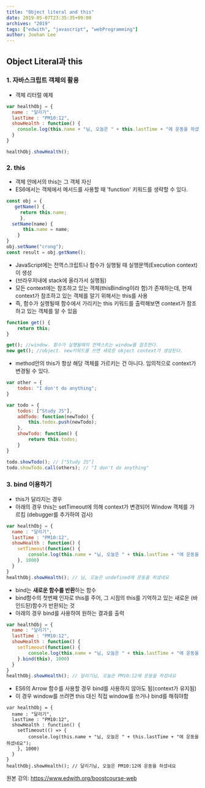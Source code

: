 ```yaml
---
title: "Object literal and this"
date: 2019-05-07T23:35:35+09:00
archives: "2019"
tags: ["edwith", "javascript", "webProgramming"]
author: Joohan Lee
---
```


## Object Literal과 this

### 1. 자바스크립트 객체의 활용

- 객체 리터럴 예제

```javascript
var healthObj = {
  name : "달리기",
  lastTime : "PM10:12",
  showHealth : function() {
    console.log(this.name + "님, 오늘은 " + this.lastTime + "에 운동을 하셨네요"); // this는 이 함수가 불리는 Context를 가르킴. healthObj를 this로 접근
  }
}

healthObj.showHealth();
```

### 2. this

- 객체 안에서의 this는 그 객체 자신
- ES6에서는 객체에서 메서드를 사용할 때 'function' 키워드를 생략할 수 있다.

```javascript
const obj = {
   getName() {
     return this.name;
     },
  setName(name) {
      this.name = name;
    }
}
obj.setName("crong");
const result = obj.getName();
```

- JavaScript에는 전역스크립트나 함수가 실행될 때 실행문맥(Execution context)이 생성
- (브라우저내에 stack에 올라가서 실행됨)
- 모든 context에는 참조하고 있는 객체(thisBinding이라 함)가 존재하는데, 현재 context가 참조하고 있는 객체를 알기 위해서는 this를 사용
- 즉, 함수가 실행될때 함수에서 가리키는 this 키워드를 출력해보면 context가 참조하고 있는 객체를 알 수 있음

```javascript
function get() {
    return this;
}

get(); //window. 함수가 실행될때의 컨텍스트는 window를 참조한다.
new get(); //object. new키워드를 쓰면 새로운 object context가 생성된다.
```

- method안의 this가 항상 해당 객체를 가르키는 건 아니다. 임의적으로 context가 변경될 수 있다.

```javascript
var other = {
	todos: "I don't do anything";
}

var todo = {
	todos: ["Study JS"],
	addTodo: function(newTodo) {
		this.todos.push(newTodo);
	},
	showTodo: function() {
		return this.todos;
	}
}

todo.showTodo(); // ["Study JS"]
todo.showTodo.call(others); // "I don't do anything"
```

### 3. bind 이용하기

- this가 달라지는 경우
- 아래의 경우 this는 setTimeout에 의해 context가 변경되어  Window 객체를 가르킴 (debugger를 추가하여 검사)

```javascript
var healthObj = {
  name : "달리기",
  lastTime : "PM10:12",
  showHealth : function() {
    setTimeout(function() {
        console.log(this.name + "님, 오늘은 " + this.lastTime + "에 운동을 하셨네요");      
    }, 1000)
  }
}
healthObj.showHealth(); // 님, 오늘은 undefined에 운동을 하셨네요
```

- bind는 **새로운 함수를 반환**하는 함수
- bind함수의 첫번째 인자로 this를 주어, 그 시점의 this를 기억하고 있는 새로운 (바인드된)함수가 반환되는 것
- 아래의 경우 bind를 사용하여 원하는 결과를 출력

```javascript
var healthObj = {
  name : "달리기",
  lastTime : "PM10:12",
  showHealth : function() {
    setTimeout(function() {
        console.log(this.name + "님, 오늘은 " + this.lastTime + "에 운동을 하셨네요");      
    }.bind(this), 1000)
  }
}
healthObj.showHealth(); // 달리기님, 오늘은 PM10:12에 운동을 하셨네요
```

- ES6의 Arrow 함수를 사용할 경우 bind를 사용하지 않아도 됨(context가 유지됨)
- 이 경우 window를 쓰려면 this 대신 직접 window를 쓰거나 bind를 해줘야함

```javascri
var healthObj = {
  name : "달리기",
  lastTime : "PM10:12",
  showHealth : function() {
    setTimeout(() => {
        console.log(this.name + "님, 오늘은 " + this.lastTime + "에 운동을 하셨네요");      
    }, 1000)
  }
}
healthObj.showHealth(); // 달리기님, 오늘은 PM10:12에 운동을 하셨네요
```



원본 강의: https://www.edwith.org/boostcourse-web
